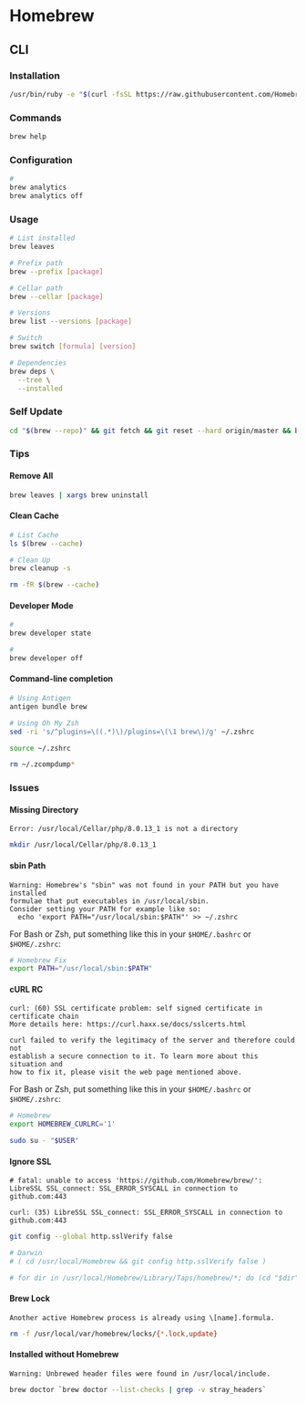 # Homebrew

<!--
which wrk || brew install wrk
-->

## CLI

### Installation

```sh
/usr/bin/ruby -e "$(curl -fsSL https://raw.githubusercontent.com/Homebrew/install/master/install)"
```

### Commands

```sh
brew help
```

### Configuration

```sh
#
brew analytics
brew analytics off
```

### Usage

```sh
# List installed
brew leaves

# Prefix path
brew --prefix [package]

# Cellar path
brew --cellar [package]

# Versions
brew list --versions [package]

# Switch
brew switch [formula] [version]

# Dependencies
brew deps \
  --tree \
  --installed
```

### Self Update

```sh
cd "$(brew --repo)" && git fetch && git reset --hard origin/master && brew update
```

### Tips

#### Remove All

```sh
brew leaves | xargs brew uninstall
```

#### Clean Cache

```sh
# List Cache
ls $(brew --cache)

# Clean Up
brew cleanup -s

rm -fR $(brew --cache)
```

#### Developer Mode

```sh
#
brew developer state

#
brew developer off
```

#### Command-line completion

```sh
# Using Antigen
antigen bundle brew

# Using Oh My Zsh
sed -ri 's/^plugins=\((.*)\)/plugins=\(\1 brew\)/g' ~/.zshrc

source ~/.zshrc

rm ~/.zcompdump*
```

### Issues

#### Missing Directory

```log
Error: /usr/local/Cellar/php/8.0.13_1 is not a directory
```

```sh
mkdir /usr/local/Cellar/php/8.0.13_1
```

#### sbin Path

```log
Warning: Homebrew's "sbin" was not found in your PATH but you have installed
formulae that put executables in /usr/local/sbin.
Consider setting your PATH for example like so:
  echo 'export PATH="/usr/local/sbin:$PATH"' >> ~/.zshrc
```

For Bash or Zsh, put something like this in your `$HOME/.bashrc` or `$HOME/.zshrc`:

```sh
# Homebrew Fix
export PATH="/usr/local/sbin:$PATH"
```

#### cURL RC

```log
curl: (60) SSL certificate problem: self signed certificate in certificate chain
More details here: https://curl.haxx.se/docs/sslcerts.html

curl failed to verify the legitimacy of the server and therefore could not
establish a secure connection to it. To learn more about this situation and
how to fix it, please visit the web page mentioned above.
```

For Bash or Zsh, put something like this in your `$HOME/.bashrc` or `$HOME/.zshrc`:

```sh
# Homebrew
export HOMEBREW_CURLRC='1'
```

```sh
sudo su - "$USER"
```

#### Ignore SSL

```log
# fatal: unable to access 'https://github.com/Homebrew/brew/': LibreSSL SSL_connect: SSL_ERROR_SYSCALL in connection to github.com:443

curl: (35) LibreSSL SSL_connect: SSL_ERROR_SYSCALL in connection to github.com:443
```

```sh
git config --global http.sslVerify false

# Darwin
# ( cd /usr/local/Homebrew && git config http.sslVerify false )

# for dir in /usr/local/Homebrew/Library/Taps/homebrew/*; do (cd "$dir" && git config http.sslVerify false); done
```

#### Brew Lock

```log
Another active Homebrew process is already using \[name].formula.
```

```sh
rm -f /usr/local/var/homebrew/locks/{*.lock,update}
```

#### Installed without Homebrew

```log
Warning: Unbrewed header files were found in /usr/local/include.
```

```sh
brew doctor `brew doctor --list-checks | grep -v stray_headers`
```

